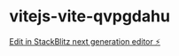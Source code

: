# vitejs-vite-qvpgdahu

[Edit in StackBlitz next generation editor ⚡️](https://stackblitz.com/~/github.com/CarMi0Proggramer/vitejs-vite-qvpgdahu)
